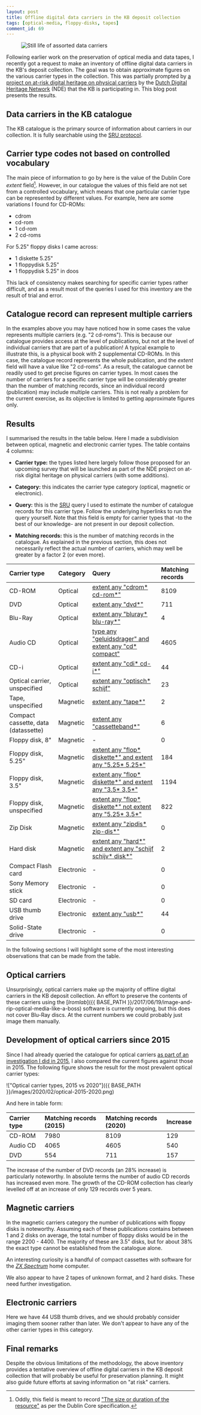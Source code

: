 ```yaml
---
layout: post
title: Offline digital data carriers in the KB deposit collection
tags: [optical-media, floppy-disks, tapes]
comment_id: 69
---
```


<figure class="image">
  <img src="{{ BASE_PATH }}/images/2020/02/carriers-stillife.jpg" alt="Still life of assorted data carriers">
</figure>

Following earlier work on the preservation of optical media and data tapes, I recently got a request to make an inventory of offline digital data carriers in the KB's deposit collection. The goal was to obtain approximate figures on the various carrier types in the collection. This was partially prompted by [a project on at-risk digital heritage on physical carriers](https://www.netwerkdigitaalerfgoed.nl/activiteiten/digitaal-erfgoed-houdbaar/bedreigd-digitaal-erfgoed-op-fysieke-dragers/) by the [Dutch Digital Heritage Network](https://www.netwerkdigitaalerfgoed.nl/en/) (NDE) that the KB is participating in. This blog post presents the results.

<!-- more -->

## Data carriers in the KB catalogue

The KB catalogue is the primary source of information about carriers in our collection. It is fully searchable using the [SRU protocol](https://www.loc.gov/standards/sru/).

## Carrier type codes not based on controlled vocabulary

The main piece of information to go by here is the value of the Dublin Core *extent* field[^1]. However, in our catalogue the values of this field are not set from a controlled vocabulary, which means that one particular carrier type can be represented by different values. For example, here are some variations I found for CD-ROMs:

- cdrom
- cd-rom
- 1 cd-rom
- 2 cd-roms

For 5.25" floppy disks I came across:

- 1 diskette 5.25"
- 1 floppydisk 5.25"
- 1 floppydisk 5.25" in doos

This lack of consistency makes searching for specific carrier types rather difficult, and as a result most of the queries I used for this inventory are the result of trial and error.

## Catalogue record can represent multiple carriers

In the examples above you may have noticed how in some cases the value represents multiple carriers (e.g. "2 cd-roms"). This is because our catalogue provides access at the level of publications, but not at the level of individual carriers that are part of a publication! A typical example to illustrate this, is a physical book with 2 supplemental CD-ROMs. In this case, the catalogue record represents the whole publication, and the *extent* field will have a value like "2 cd-roms". As a result, the catalogue cannot be readily used to get precise figures on carrier types. In most cases the number of carriers for a specific carrier type will be considerably greater than the number of matching records, since an individual record (publication) may include multiple carriers. This is not really a problem for the current exercise, as its objective is limited to getting approximate figures only.

## Results

I summarised the results in the table below. Here I made a subdivision between optical, magnetic and electronic carrier types. The table contains 4 columns:

- **Carrier type:** the types listed here largely follow those proposed for an upcoming survey that will be launched as part of the NDE project on at-risk digital heritage on physical carriers (with some additions).

- **Category:** this indicates the carrier type category (optical, magnetic or electronic).

- **Query:** this is the [SRU](https://www.loc.gov/standards/sru/cql/) query I used to estimate the number of catalogue records for this carrier type. Follow the underlying hyperlinks to run the query yourself. Note that this field is empty for carrier types that -to the best of our knowledge- are not present in our deposit collection.

- **Matching records:** this is the number of matching records in the catalogue. As explained in the previous section, this does not necessarily reflect the actual number of carriers, which may well be greater by a factor 2 (or even more).

|Carrier type|Category|Query|Matching records|
|:--|:--|:--|:--|
|CD-ROM|Optical|[extent any "cdrom\* cd-rom\*"](http://jsru.kb.nl/sru/sru?query=extent%20any%20"cdrom*%20cd-rom*&x-collection=GGC&maximumRecords=10)|8109|
|DVD|Optical|[extent any "dvd\*"](http://jsru.kb.nl/sru/sru?query=extent%20any%20"dvd*"&x-collection=GGC&maximumRecords=10)|711|
|Blu-Ray|Optical|[extent any "bluray\* blu-ray\*"](http://jsru.kb.nl/sru/sru?query=extent%20any%20"bluray*%20blu-ray*"&x-collection=GGC&maximumRecords=10)|4|
|Audio CD|Optical|[type any "geluidsdrager" and extent any "cd\* compact"](http://jsru.kb.nl/sru/sru?query=type%20any%20"geluidsdrager"%20and%20extent%20any%20"cd*%20compact"&x-collection=GGC&maximumRecords=10)|4605|
|CD-i|Optical|[extent any "cdi\* cd-i\*"](http://jsru.kb.nl/sru/sru?query=extent%20any%20"cdi*%20cd-i*"&x-collection=GGC&maximumRecords=10)|44|
|Optical carrier, unspecified|Optical|[extent any "optisch\* schijf"](http://jsru.kb.nl/sru/sru?query=extent%20any%20"optisch*%20schijf"&x-collection=GGC&maximumRecords=10)|23|
|Tape, unspecified|Magnetic|[extent any "tape\*"](http://jsru.kb.nl/sru/sru?query=extent%20any%20"tape*"&x-collection=GGC&maximumRecords=10)|2|
|Compact cassette, data (datassette)|Magnetic|[extent any "cassetteband\*"](http://jsru.kb.nl/sru/sru?query=extent%20any%20%22cassetteband*%20datacassette*%22&x-collection=GGC&maximumRecords=10)|6|
|Floppy disk, 8"|Magnetic|-|0|
|Floppy disk, 5.25"|Magnetic|[extent any "flop\* diskette\*" and extent any "5.25\* 5,25\*"](http://jsru.kb.nl/sru/sru?query=extent%20any%20"flop*%20diskette*"%20and%20extent%20any%20"5.25*%205,25*"&x-collection=GGC&maximumRecords=10)|184|
|Floppy disk, 3.5"|Magnetic|[extent any "flop\* diskette\*" and extent any "3.5\* 3,5\*"](http://jsru.kb.nl/sru/sru?query=extent%20any%20"flop*%20diskette*"%20and%20extent%20any%20"3.5*%203,5*"&x-collection=GGC&maximumRecords=10)|1194|
|Floppy disk, unspecified|Magnetic|[extent any "flop\* diskette\*" not extent any "5.25\* 3.5\*"](http://jsru.kb.nl/sru/sru?query=extent%20any%20"flop*%20diskette*"%20not%20extent%20any%20"5.25*%203.5*"&x-collection=GGC&maximumRecords=10)|822|
|Zip Disk|Magnetic|[extent any "zipdis\* zip-dis\*"](http://jsru.kb.nl/sru/sru?query=extent%20any%20"zipdis*%20zip-dis*"&x-collection=GGC&maximumRecords=10)|0|
|Hard disk|Magnetic|[extent any "hard\*" and extent any "schijf schijv\* disk\*"](http://jsru.kb.nl/sru/sru?query=extent%20any%20"hard*"%20and%20extent%20any%20"schijf%20schijv*%20disk*"&x-collection=GGC&maximumRecords=10)|2|
|Compact Flash card|Electronic|-|0|
|Sony Memory stick|Electronic|-|0|
|SD card|Electronic|-|0|
|USB thumb drive|Electronic|[extent any "usb\*"](http://jsru.kb.nl/sru/sru?query=extent%20any%20"usb*"&x-collection=GGC&maximumRecords=10)|44|
|Solid-State drive|Electronic|-|0|

In the following sections I will highlight some of the most interesting observations that can be made from the table.

## Optical carriers

Unsurprisingly, optical carriers make up the majority of offline digital carriers in the KB deposit collection. An effort to preserve the contents of these carriers using the [*Iromlab*]({{ BASE_PATH }}/2017/06/19/image-and-rip-optical-media-like-a-boss) software is currently ongoing, but this does not cover Blu-Ray discs. At the current numbers we could probably just image them manually.

## Development of optical carriers since 2015

Since I had already queried the catalogue for optical carriers [as part of an investigation I did in 2015](https://zenodo.org/record/292341), I also compared the current figures against those in 2015. The following figure shows the result for the most prevalent optical carrier types:

!["Optical carrier types, 2015 vs 2020"]({{ BASE_PATH }}/images/2020/02/optical-2015-2020.png)

And here in table form:

|Carrier type|Matching records (2015)|Matching records (2020)|Increase|
|:--|:--|:--|:--|
|CD-ROM|7980|8109|129|
|Audio CD|4065|4605|540|
|DVD|554|711|157|

The increase of the number of DVD records (an 28% increase) is particularly noteworthy. In absolute terms the number of audio CD records has increased even more. The growth of the CD-ROM collection has clearly levelled off at an increase of only 129 records over 5 years.

## Magnetic carriers

In the magnetic carriers category the number of publications with floppy disks is noteworthy. Assuming each of these publications contains between 1 and 2 disks on average, the total number of floppy disks would be in the range 2200 - 4400. The majority of these are 3.5" disks, but for about 38% the exact type cannot be established from the catalogue alone.

An interesting curiosity is a handful of compact cassettes with software for the [*ZX Spectrum*](https://en.wikipedia.org/wiki/ZX_Spectrum) home computer.

We also appear to have 2 tapes of unknown format, and 2 hard disks. These need further investigation.

## Electronic carriers

Here we have 44 USB thumb drives, and we should probably consider imaging them sooner rather than later. We don't appear to have any of the other carrier types in this category.

## Final remarks

Despite the obvious limitations of the methodology, the above inventory provides a tentative overview of offline digital carriers in the KB deposit collection that will probably be useful for preservation planning. It might also guide future efforts at saving information on "at risk" carriers. 

[^1]: Oddly, this field is meant to record ["The size or duration of the resource"](https://www.dublincore.org/specifications/dublin-core/dcmi-terms/terms/extent/) as per the Dublin Core specification.

